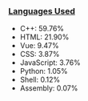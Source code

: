 
### [Languages Used](https://github.com/sayakdattagupta/profstats) 

- C++: 59.76%
- HTML: 21.90%
- Vue: 9.47%
- CSS: 3.87%
- JavaScript: 3.76%
- Python: 1.05%
- Shell: 0.12%
- Assembly: 0.07%
